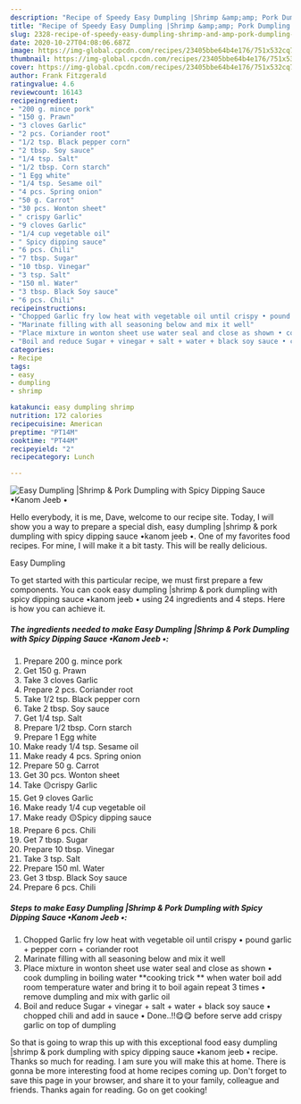 ```yaml
---
description: "Recipe of Speedy Easy Dumpling |Shrimp &amp;amp; Pork Dumpling with Spicy Dipping Sauce •Kanom Jeeb •"
title: "Recipe of Speedy Easy Dumpling |Shrimp &amp;amp; Pork Dumpling with Spicy Dipping Sauce •Kanom Jeeb •"
slug: 2328-recipe-of-speedy-easy-dumpling-shrimp-and-amp-pork-dumpling-with-spicy-dipping-sauce-kanom-jeeb
date: 2020-10-27T04:08:06.687Z
image: https://img-global.cpcdn.com/recipes/23405bbe64b4e176/751x532cq70/easy-dumpling-shrimp-pork-dumpling-with-spicy-dipping-sauce-•kanom-jeeb-•-recipe-main-photo.jpg
thumbnail: https://img-global.cpcdn.com/recipes/23405bbe64b4e176/751x532cq70/easy-dumpling-shrimp-pork-dumpling-with-spicy-dipping-sauce-•kanom-jeeb-•-recipe-main-photo.jpg
cover: https://img-global.cpcdn.com/recipes/23405bbe64b4e176/751x532cq70/easy-dumpling-shrimp-pork-dumpling-with-spicy-dipping-sauce-•kanom-jeeb-•-recipe-main-photo.jpg
author: Frank Fitzgerald
ratingvalue: 4.6
reviewcount: 16143
recipeingredient:
- "200 g. mince pork"
- "150 g. Prawn"
- "3 cloves Garlic"
- "2 pcs. Coriander root"
- "1/2 tsp. Black pepper corn"
- "2 tbsp. Soy sauce"
- "1/4 tsp. Salt"
- "1/2 tbsp. Corn starch"
- "1 Egg white"
- "1/4 tsp. Sesame oil"
- "4 pcs. Spring onion"
- "50 g. Carrot"
- "30 pcs. Wonton sheet"
- " crispy Garlic"
- "9 cloves Garlic"
- "1/4 cup vegetable oil"
- " Spicy dipping sauce"
- "6 pcs. Chili"
- "7 tbsp. Sugar"
- "10 tbsp. Vinegar"
- "3 tsp. Salt"
- "150 ml. Water"
- "3 tbsp. Black Soy sauce"
- "6 pcs. Chili"
recipeinstructions:
- "Chopped Garlic fry low heat with vegetable oil until crispy • pound garlic + pepper corn + coriander root"
- "Marinate filling with all seasoning below and mix it well"
- "Place mixture in wonton sheet use water seal and close as shown • cook dumpling in boiling water **cooking trick ** when water boil add room temperature water and bring it to boil again repeat 3 times • remove dumpling and mix with garlic oil"
- "Boil and reduce Sugar + vinegar + salt + water + black soy sauce • chopped chili and add in sauce • Done..!!😋😋 before serve add crispy garlic on top of dumpling"
categories:
- Recipe
tags:
- easy
- dumpling
- shrimp

katakunci: easy dumpling shrimp 
nutrition: 172 calories
recipecuisine: American
preptime: "PT14M"
cooktime: "PT44M"
recipeyield: "2"
recipecategory: Lunch

---
```



![Easy Dumpling |Shrimp &amp; Pork Dumpling with Spicy Dipping Sauce •Kanom Jeeb •](https://img-global.cpcdn.com/recipes/23405bbe64b4e176/751x532cq70/easy-dumpling-shrimp-pork-dumpling-with-spicy-dipping-sauce-•kanom-jeeb-•-recipe-main-photo.jpg)

Hello everybody, it is me, Dave, welcome to our recipe site. Today, I will show you a way to prepare a special dish, easy dumpling |shrimp &amp; pork dumpling with spicy dipping sauce •kanom jeeb •. One of my favorites food recipes. For mine, I will make it a bit tasty. This will be really delicious.



Easy Dumpling 

To get started with this particular recipe, we must first prepare a few components. You can cook easy dumpling |shrimp &amp; pork dumpling with spicy dipping sauce •kanom jeeb • using 24 ingredients and 4 steps. Here is how you can achieve it.

<!--inarticleads1-->

##### The ingredients needed to make Easy Dumpling |Shrimp &amp; Pork Dumpling with Spicy Dipping Sauce •Kanom Jeeb •:

1. Prepare 200 g. mince pork
1. Get 150 g. Prawn
1. Take 3 cloves Garlic
1. Prepare 2 pcs. Coriander root
1. Take 1/2 tsp. Black pepper corn
1. Take 2 tbsp. Soy sauce
1. Get 1/4 tsp. Salt
1. Prepare 1/2 tbsp. Corn starch
1. Prepare 1 Egg white
1. Make ready 1/4 tsp. Sesame oil
1. Make ready 4 pcs. Spring onion
1. Prepare 50 g. Carrot
1. Get 30 pcs. Wonton sheet
1. Take  🟡crispy Garlic
1. Get 9 cloves Garlic
1. Make ready 1/4 cup vegetable oil
1. Make ready  🟡Spicy dipping sauce
1. Prepare 6 pcs. Chili
1. Get 7 tbsp. Sugar
1. Prepare 10 tbsp. Vinegar
1. Take 3 tsp. Salt
1. Prepare 150 ml. Water
1. Get 3 tbsp. Black Soy sauce
1. Prepare 6 pcs. Chili




<!--inarticleads2-->

##### Steps to make Easy Dumpling |Shrimp &amp; Pork Dumpling with Spicy Dipping Sauce •Kanom Jeeb •:

1. Chopped Garlic fry low heat with vegetable oil until crispy • pound garlic + pepper corn + coriander root
1. Marinate filling with all seasoning below and mix it well
1. Place mixture in wonton sheet use water seal and close as shown • cook dumpling in boiling water **cooking trick ** when water boil add room temperature water and bring it to boil again repeat 3 times • remove dumpling and mix with garlic oil
1. Boil and reduce Sugar + vinegar + salt + water + black soy sauce • chopped chili and add in sauce • Done..!!😋😋 before serve add crispy garlic on top of dumpling




So that is going to wrap this up with this exceptional food easy dumpling |shrimp &amp; pork dumpling with spicy dipping sauce •kanom jeeb • recipe. Thanks so much for reading. I am sure you will make this at home. There is gonna be more interesting food at home recipes coming up. Don't forget to save this page in your browser, and share it to your family, colleague and friends. Thanks again for reading. Go on get cooking!
